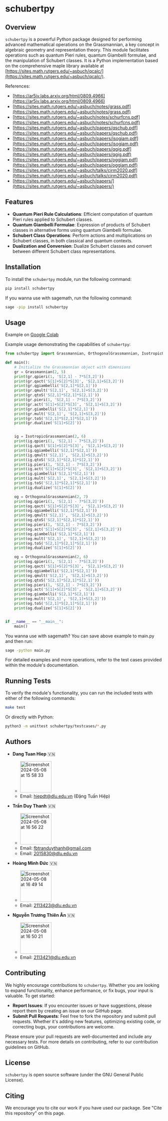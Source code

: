 # schubertpy

## Overview

`schubertpy` is a powerful Python package designed for performing advanced mathematical operations on the Grassmannian, a key concept in algebraic geometry and representation theory. This module facilitates operations such as quantum Pieri rules, quantum Giambelli formulae, and the manipulation of Schubert classes. It is a Python implementation based on the comprehensive maple library available at [https://sites.math.rutgers.edu/~asbuch/qcalc/](https://sites.math.rutgers.edu/~asbuch/qcalc/).

References:

- [https://ar5iv.labs.arxiv.org/html/0809.4966](https://ar5iv.labs.arxiv.org/html/0809.4966)
- [https://sites.math.rutgers.edu/~asbuch/notes/grass.pdf](https://sites.math.rutgers.edu/~asbuch/notes/grass.pdf)
- [https://sites.math.rutgers.edu/~asbuch/notes/schurfcns.pdf](https://sites.math.rutgers.edu/~asbuch/notes/schurfcns.pdf)
- [https://sites.math.rutgers.edu/~asbuch/papers/qschub.pdf](https://sites.math.rutgers.edu/~asbuch/papers/qschub.pdf)
- [https://sites.math.rutgers.edu/~asbuch/papers/isogiam.pdf](https://sites.math.rutgers.edu/~asbuch/papers/isogiam.pdf)
- [https://sites.math.rutgers.edu/~asbuch/papers/qgig.pdf](https://sites.math.rutgers.edu/~asbuch/papers/qgig.pdf)
- [https://sites.math.rutgers.edu/~asbuch/papers/oggiam.pdf](https://sites.math.rutgers.edu/~asbuch/papers/oggiam.pdf)
- [https://sites.math.rutgers.edu/~asbuch/talks/cirm2020.pdf](https://sites.math.rutgers.edu/~asbuch/talks/cirm2020.pdf)
- [https://sites.math.rutgers.edu/~asbuch/papers/](https://sites.math.rutgers.edu/~asbuch/papers/)

## Features

- **Quantum Pieri Rule Calculations**: Efficient computation of quantum Pieri rules applied to Schubert classes.
- **Quantum Giambelli Formulae**: Expression of products of Schubert classes in alternative forms using quantum Giambelli formulae.
- **Schubert Class Operations**: Perform actions and multiplications on Schubert classes, in both classical and quantum contexts.
- **Dualization and Conversion**: Dualize Schubert classes and convert between different Schubert class representations.

## Installation

To install the `schubertpy` module, run the following command:

```bash
pip install schubertpy
```

If you wanna use with sagemath, run the following command:

```bash
sage -pip install schubertpy
```

## Usage

Example on [Google Colab](https://colab.research.google.com/drive/1KYq1Q3kt9j_YjDgK60ZSUW4tI-YL0AaZ?usp=sharing)

Example usage demonstrating the capabilities of `schubertpy`:

```python
from schubertpy import Grassmannian, OrthogonalGrassmannian, IsotropicGrassmannian

def main():
    # Initialize the Grassmannian object with dimensions
    gr = Grassmannian(2, 5)
    print(gr.qpieri(1, 'S[2,1] - 7*S[3,2]'))
    print(gr.qact('S[1]+S[2]*S[3]', 'S[2,1]+S[3,2]'))
    print(gr.qgiambelli('S[2,1]*S[2,1]'))
    print(gr.qmult('S[2,1]', 'S[2,1]+S[3,2]'))
    print(gr.qtoS('S[2,1]*S[2,1]*S[2,1]'))
    print(gr.pieri(1, 'S[2,1] - 7*S[3,2]'))
    print(gr.act('S[1]+S[2]*S[3]', 'S[2,1]+S[3,2]'))
    print(gr.giambelli('S[2,1]*S[2,1]'))
    print(gr.mult('S[2,1]', 'S[2,1]+S[3,2]'))
    print(gr.toS('S[2,1]*S[2,1]*S[2,1]'))
    print(gr.dualize('S[1]+S[2]'))


    ig = IsotropicGrassmannian(2, 6)
    print(ig.qpieri(1, 'S[2,1] - 7*S[3,2]'))
    print(ig.qact('S[1]+S[2]*S[3]', 'S[2,1]+S[3,2]'))
    print(ig.qgiambelli('S[2,1]*S[2,1]'))
    print(ig.qmult('S[2,1]', 'S[2,1]+S[3,2]'))
    print(ig.qtoS('S[2,1]*S[2,1]*S[2,1]'))
    print(ig.pieri(1, 'S[2,1] - 7*S[3,2]'))
    print(ig.act('S[1]+S[2]*S[3]', 'S[2,1]+S[3,2]'))
    print(ig.giambelli('S[2,1]*S[2,1]'))
    print(ig.mult('S[2,1]', 'S[2,1]+S[3,2]'))
    print(ig.toS('S[2,1]*S[2,1]*S[2,1]'))
    print(ig.dualize('S[1]+S[2]'))

    og = OrthogonalGrassmannian(2, 7)
    print(og.qpieri(1, 'S[2,1] - 7*S[3,2]'))
    print(og.qact('S[1]+S[2]*S[3]', 'S[2,1]+S[3,2]'))
    print(og.qgiambelli('S[2,1]*S[2,1]'))
    print(og.qmult('S[2,1]', 'S[2,1]+S[3,2]'))
    print(og.qtoS('S[2,1]*S[2,1]*S[2,1]'))
    print(og.pieri(1, 'S[2,1] - 7*S[3,2]'))
    print(og.act('S[1]+S[2]*S[3]', 'S[2,1]+S[3,2]'))
    print(og.giambelli('S[2,1]*S[2,1]'))
    print(og.mult('S[2,1]', 'S[2,1]+S[3,2]'))
    print(og.toS('S[2,1]*S[2,1]*S[2,1]'))
    print(og.dualize('S[1]+S[2]'))

    og = OrthogonalGrassmannian(2, 6)
    print(og.qpieri(1, 'S[2,1] - 7*S[3,2]'))
    print(og.qact('S[1]+S[2]*S[3]', 'S[2,1]+S[3,2]'))
    print(og.qgiambelli('S[2,1]*S[2,1]'))
    print(og.qmult('S[2,1]', 'S[2,1]+S[3,2]'))
    print(og.qtoS('S[2,1]*S[2,1]*S[2,1]'))
    print(og.pieri(1, 'S[2,1] - 7*S[3,2]'))
    print(og.act('S[1]+S[2]*S[3]', 'S[2,1]+S[3,2]'))
    print(og.giambelli('S[2,1]*S[2,1]'))
    print(og.mult('S[2,1]', 'S[2,1]+S[3,2]'))
    print(og.toS('S[2,1]*S[2,1]*S[2,1]'))
    print(og.dualize('S[1]+S[2]'))


if __name__ == "__main__":
    main()
```

You wanna use with sagemath? You can save above example to main.py and then run:

```bash
sage -python main.py
```


For detailed examples and more operations, refer to the test cases provided within the module's documentation.

## Running Tests

To verify the module's functionality, you can run the included tests with either of the following commands:

```bash
make test
```

Or directly with Python:

```bash
python3 -m unittest schubertpy/testcases/*.py
```

## Authors
- **Dang Tuan Hiep** 🇻🇳
  - <img width="100" alt="Screenshot 2024-05-08 at 15 58 33" src="https://github.com/tranduythanh/schubertpy/assets/6112723/3e2bc594-e192-4450-b624-c4b18ff2be84">
  - Email: hiepdt@dlu.edu.vn (Đặng Tuấn Hiệp)
  
- **Trần Duy Thanh** 🇻🇳
  - <img width="100" alt="Screenshot 2024-05-08 at 16 56 22" src="https://github.com/tranduythanh/schubertpy/assets/6112723/f3abca71-6bb5-44f6-b090-9ce206bdd5ad">
  - Email: fbtranduythanh@gmail.com
  - Email: 2015830@dlu.edu.vn

- **Hoàng Minh Đức** 🇻🇳
  - <img width="100" alt="Screenshot 2024-05-08 at 16 49 14" src="https://github.com/tranduythanh/schubertpy/assets/6112723/595e2bd1-33e0-42cd-8fc3-ee889c994664">  
  - Email: 2113423@dlu.edu.vn

- **Nguyễn Trương Thiên Ân** 🇻🇳
  - <img width="100" alt="Screenshot 2024-05-08 at 16 50 21" src="https://github.com/tranduythanh/schubertpy/assets/6112723/a8b695fa-48fd-42d5-831d-fc58bb26dd45">
  - Email: 2113421@dlu.edu.vn

## Contributing

We highly encourage contributions to `schubertpy`. Whether you are looking to expand functionality, enhance performance, or fix bugs, your input is valuable. To get started:

- **Report Issues**: If you encounter issues or have suggestions, please report them by creating an issue on our GitHub page.
- **Submit Pull Requests**: Feel free to fork the repository and submit pull requests. Whether it's adding new features, optimizing existing code, or correcting bugs, your contributions are welcome.

Please ensure your pull requests are well-documented and include any necessary tests. For more details on contributing, refer to our contribution guidelines on GitHub.

## License

`schubertpy` is open source software (under the GNU General Public License).

## Citing

We encourage you to cite our work if you have used our package. See "Cite this repository" on this page.
